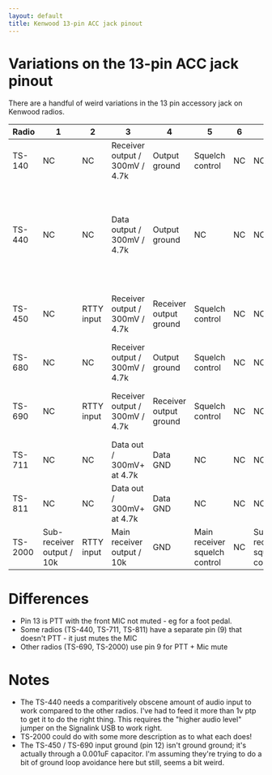 ```yaml
---
layout: default
title: Kenwood 13-pin ACC jack pinout
---
```


# Variations on the 13-pin ACC jack pinout

There are a handful of weird variations in the 13 pin accessory jack on
Kenwood radios.

| Radio | 1 | 2 | 3 | 4 | 5 | 6 | 7 | 8 | 9 | 10 | 11 | 12 | 13 |
| ----- | --- | --- | --- | --- | --- | --- | --- | --- | --- | ---- | ---- | ---- | ---- |
| TS-140 | NC | NC | Receiver output / 300mV / 4.7k | Output ground | Squelch control | NC | NC | Ground | Transmit PTT - MIC mute | NC | Data Input / 10mV | Input ground | PTT (not MIC mute) |
| TS-440 | NC | NC | Data output / 300mV / 4.7k | Output ground | NC | NC | NC | Ground | MIC mute | NC | Data input - docs say 500mV or less; end up needing 1v PtP to see full SSB modulation | Input ground | PTT |
| TS-450 | NC | RTTY input | Receiver output / 300mV / 4.7k | Receiver output ground | Squelch control | NC | NC | Ground | Transmit PTT - MIC mute | NC | Mic audio input | Input Ground (via 0.001uF cap) | PTT (not MIC mute) |
| TS-680 | NC | NC | Receiver output / 300mV / 4.7k | Output ground | Squelch control | NC | NC | Ground | Transmit PTT - MIC mute | NC | Data Input / 10mV | Input ground | PTT (not MIC mute) |
| TS-690 | NC | RTTY input | Receiver output / 300mV / 4.7k | Receiver output ground | Squelch control | NC | NC | Ground | Transmit PTT - MIC mute | NC | Mic audio input | Input Ground (via 0.001uF cap)| PTT (not MIC mute) |
| TS-711 | NC | NC | Data out / 300mV+ at 4.7k | Data GND | NC | NC | NC | NC | Mic Mute | NC | Data Input / 500mV | Data Input GND | PTT |
| TS-811 | NC | NC | Data out / 300mV+ at 4.7k | Data GND | NC | NC | NC | NC | Mic Mute | NC | Data Input / 500mV | Data Input GND | PTT |
| TS-2000 | Sub-receiver output / 10k | RTTY input | Main receiver output / 10k | GND | Main receiver squelch control | NC | Sub-receiver squelch control | GND | Transciever PTT - MIC mute | NC | Mic audio input | GND | PTT (not MIC mute) |

# Differences

 * Pin 13 is PTT with the front MIC not muted - eg for a foot pedal.
 * Some radios (TS-440, TS-711, TS-811) have a separate pin (9) that doesn't PTT - it just mutes the MIC
 * Other radios (TS-690, TS-2000) use pin 9 for PTT + Mic mute

# Notes

 * The TS-440 needs a comparitively obscene amount of audio input to work compared to the other radios. I've had to feed it more than 1v ptp to get it to do the right thing. This requires the "higher audio level" jumper on the Signalink USB to work right.
 * TS-2000 could do with some more description as to what each does!
 * The TS-450 / TS-690 input ground (pin 12) isn't ground ground; it's actually through a 0.001uF capacitor.  I'm assuming they're trying to do a bit of ground loop avoidance here but still, seems a bit weird.
